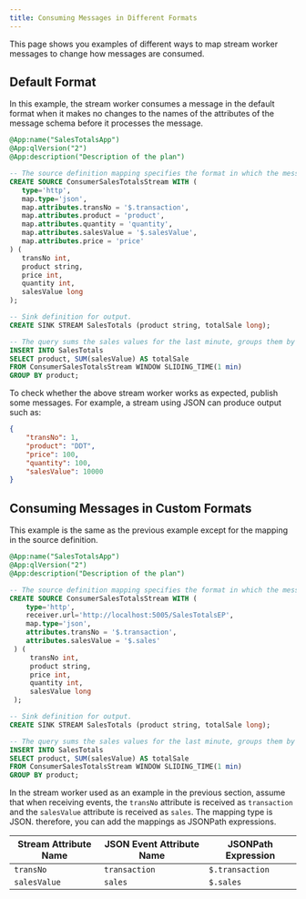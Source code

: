 ```yaml
---
title: Consuming Messages in Different Formats
---
```


This page shows you examples of different ways to map stream worker messages to change how messages are consumed.

## Default Format

In this example, the stream worker consumes a message in the default format when it makes no changes to the names of the attributes of the message schema before it processes the message.

```sql
@App:name("SalesTotalsApp")
@App:qlVersion("2")
@App:description("Description of the plan")

-- The source definition mapping specifies the format in which the messages are received.
CREATE SOURCE ConsumerSalesTotalsStream WITH (
   type='http', 
   map.type='json', 
   map.attributes.transNo = '$.transaction', 
   map.attributes.product = 'product', 
   map.attributes.quantity = 'quantity', 
   map.attributes.salesValue = '$.salesValue', 
   map.attributes.price = 'price'
) ( 
   transNo int, 
   product string, 
   price int, 
   quantity int, 
   salesValue long
);

-- Sink definition for output.
CREATE SINK STREAM SalesTotals (product string, totalSale long);

-- The query sums the sales values for the last minute, groups them by product, and sends them to the sink stream.
INSERT INTO SalesTotals
SELECT product, SUM(salesValue) AS totalSale
FROM ConsumerSalesTotalsStream WINDOW SLIDING_TIME(1 min)
GROUP BY product;
```

To check whether the above stream worker works as expected, publish some messages. For example, a stream using JSON can produce output such as:

```json
{
    "transNo": 1,
    "product": "DDT",
    "price": 100,
    "quantity": 100,
    "salesValue": 10000
}
```

## Consuming Messages in Custom Formats

This example is the same as the previous example except for the mapping in the source definition.

```sql
@App:name("SalesTotalsApp")
@App:qlVersion("2")
@App:description("Description of the plan")

-- The source definition mapping specifies the format in which the messages are received.
CREATE SOURCE ConsumerSalesTotalsStream WITH (
    type='http', 
    receiver.url='http://localhost:5005/SalesTotalsEP', 
    map.type='json', 
    attributes.transNo = '$.transaction', 
    attributes.salesValue = '$.sales'
 ) (
     transNo int, 
     product string, 
     price int, 
     quantity int, 
     salesValue long
 );

-- Sink definition for output.
CREATE SINK STREAM SalesTotals (product string, totalSale long);

-- The query sums the sales values for the last minute, groups them by product, and sends them to the sink stream.
INSERT INTO SalesTotals
SELECT product, SUM(salesValue) AS totalSale
FROM ConsumerSalesTotalsStream WINDOW SLIDING_TIME(1 min)
GROUP BY product;
```

In the stream worker used as an example in the previous section, assume that when receiving events, the `transNo` attribute is received as `transaction` and the `salesValue` attribute is received as `sales`.  The mapping type is JSON. therefore, you can add the mappings as JSONPath expressions.

| Stream Attribute Name | JSON Event Attribute Name | JSONPath Expression |
|---------------------------|-------------------------------|-------------------------|
| `transNo`                 | `transaction`                 | `$.transaction`         |
| `salesValue`              | `sales`                       | `$.sales`               |
